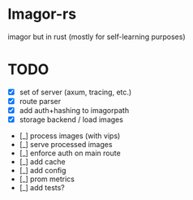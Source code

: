 
# Imagor-rs

imagor but in rust (mostly for self-learning purposes)

# TODO

- [x] set of server (axum, tracing, etc.)
- [x] route parser
- [x] add auth+hashing to imagorpath
- [x] storage backend / load images
- [_] process images (with vips)
- [_] serve processed images
- [_] enforce auth on main route
- [_] add cache
- [_] add config
- [_] prom metrics
- [_] add tests?

